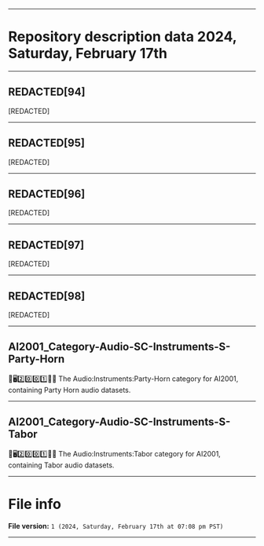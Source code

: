 
***

# Repository description data 2024, Saturday, February 17th

---

## REDACTED[94]

[REDACTED]

---

## REDACTED[95]

[REDACTED]

---

## REDACTED[96]

[REDACTED]

---

## REDACTED[97]

[REDACTED]

---

## REDACTED[98]

[REDACTED]

---

## AI2001_Category-Audio-SC-Instruments-S-Party-Horn

🧠️🖥️2️⃣️0️⃣️0️⃣️1️⃣️🎼️🎶️ The Audio:Instruments:Party-Horn category for AI2001, containing Party Horn audio datasets.

---

## AI2001_Category-Audio-SC-Instruments-S-Tabor

🧠️🖥️2️⃣️0️⃣️0️⃣️1️⃣️🎼️🎶️ The Audio:Instruments:Tabor category for AI2001, containing Tabor audio datasets.

***

# File info

**File version:** `1 (2024, Saturday, February 17th at 07:08 pm PST)`

***

